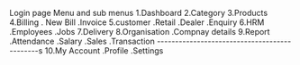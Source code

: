 Login page 
Menu and sub menus
1.Dashboard
2.Category
3.Products
4.Billing
. New Bill
.Invoice
5.customer
.Retail
.Dealer
.Enquiry
6.HRM
.Employees
.Jobs
7.Delivery
8.Organisation
.Compnay details
9.Report
.Attendance
.Salary
.Sales 
.Transaction
---------------------------------------------s
10.My Account
.Profile
.Settings